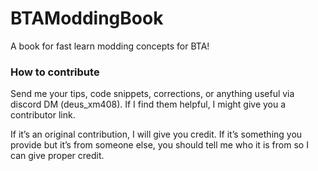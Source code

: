 # BTAModdingBook
A book for fast learn modding concepts for BTA!

### How to contribute

Send me your tips, code snippets, corrections, or anything useful via discord DM (deus_xm408). If I find them helpful, I might give you a contributor link.

If it’s an original contribution, I will give you credit. If it’s something you provide but it’s from someone else, you should tell me who it is from so I can give proper credit.
